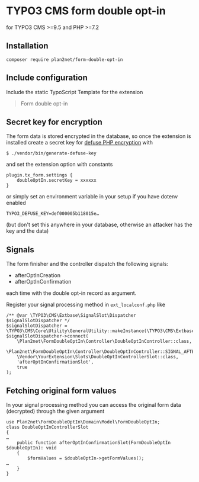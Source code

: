 # TYPO3 CMS form double opt-in

for TYPO3 CMS >=9.5 and PHP >=7.2

## Installation

```
composer require plan2net/form-double-opt-in
```

## Include configuration

Include the static TypoScript Template for the extension
> Form double opt-in

## Secret key for encryption

The form data is stored encrypted in the database, so
once the extension is installed
create a secret key for [defuse PHP encryption](https://github.com/defuse/php-encryption) with

```
$ ./vendor/bin/generate-defuse-key
```

and set the extension option with constants

```
plugin.tx_form.settings {
    doubleOptIn.secretKey = xxxxxx
}
```

or simply set an environment variable in your setup if you have dotenv enabled

```
TYPO3_DEFUSE_KEY=def000005b118015e…
```

(but don't set this anywhere in your database, otherwise an attacker has the key and the data)

## Signals

The form finisher and the controller dispatch the following signals:

- afterOptInCreation
- afterOptInConfirmation

each time with the double opt-in record as argument.

Register your signal processing method in `ext_localconf.php` like

```
/** @var \TYPO3\CMS\Extbase\SignalSlot\Dispatcher $signalSlotDispatcher */
$signalSlotDispatcher = \TYPO3\CMS\Core\Utility\GeneralUtility::makeInstance(\TYPO3\CMS\Extbase\SignalSlot\Dispatcher::class);
$signalSlotDispatcher->connect(
    \Plan2net\FormDoubleOptIn\Controller\DoubleOptInController::class,
    \Plan2net\FormDoubleOptIn\Controller\DoubleOptInController::SIGNAL_AFTER_OPT_IN_CONFIRMATION,
    \Vendor\YourExtension\Slots\DoubleOptInControllerSlot::class,
    'afterOptInConfirmationSlot',
    true
);
```

## Fetching original form values

In your signal processing method you can access the original form data (decrypted) through the given argument

```
use Plan2net\FormDoubleOptIn\Domain\Model\FormDoubleOptIn;
class DoubleOptInControllerSlot 
{
…
    public function afterOptInConfirmationSlot(FormDoubleOptIn $doubleOptIn): void
    {
        $formValues = $doubleOptIn->getFormValues();
…
    }
}
```

